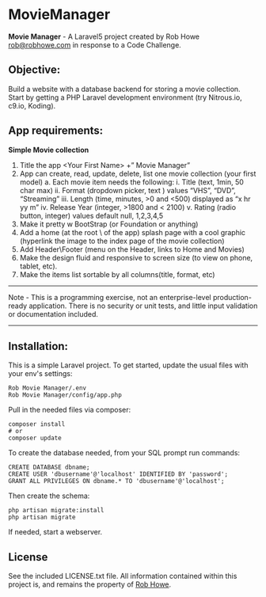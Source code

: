 # MovieManager

**Movie Manager** - A Laravel5 project created by Rob Howe [rob@robhowe.com](mailto:rob@robhowe.com) in response to a Code Challenge.

## Objective:

Build a website with a database backend for storing a movie collection.  
  Start by getting a ​PHP Laravel​ development environment (try Nitrous.io​, ​c9.io​, ​Koding​).

## App requirements:
  **Simple Movie collection**
  1. Title the app &lt;Your First Name&gt; +” Movie Manager”
  2. App can create, read, update, delete, list one movie collection (your first model)
    a. Each movie item needs the following:
        i. Title (text, 1min, 50 char max)
       ii. Format (dropdown picker, text ) values “VHS”, “DVD”, “Streaming”
      iii. Length (time, minutes, >0 and <500) displayed as “x hr yy m”
       iv. Release Year (integer, >1800 and < 2100)
        v. Rating (radio button, integer) values default null, 1,2,3,4,5
  3. Make it pretty w BootStrap (or Foundation or anything)
  4. Add a home (at the root \ of the app) splash page with a cool graphic (hyperlink the image to the index page of the movie collection)
  5. Add Header\Footer (menu on the Header, links to Home and Movies)
  6. Make the design fluid and responsive to screen size (to view on phone, tablet, etc).
  7. Make the items list sortable by all columns(title, format, etc)


*****

Note - This is a programming exercise, not an enterprise-level production-ready application.  There is no security or unit tests, and little input validation or documentation included.

*****

## Installation:

This is a simple Laravel project.
To get started, update the usual files with your env's settings:

~~~~
Rob Movie Manager/.env
Rob Movie Manager/config/app.php
~~~~

Pull in the needed files via composer:

~~~~
composer install
# or
composer update
~~~~

To create the database needed, from your SQL prompt run commands:

~~~~
CREATE DATABASE dbname;
CREATE USER 'dbusername'@'localhost' IDENTIFIED BY 'password';
GRANT ALL PRIVILEGES ON dbname.* TO 'dbusername'@'localhost';
~~~~

Then create the schema:

~~~~
php artisan migrate:install
php artisan migrate
~~~~

If needed, start a webserver.

## License

See the included LICENSE.txt file.
All information contained within this project is, and remains the property of [Rob Howe](http://www.robhowe.com/).
